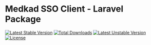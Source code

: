 # Medkad SSO Client - Laravel Package
[![Latest Stable Version](https://poser.pugx.org/medkad/sso/v)](//packagist.org/packages/medkad/sso) [![Total Downloads](https://poser.pugx.org/medkad/sso/downloads)](//packagist.org/packages/medkad/sso) [![Latest Unstable Version](https://poser.pugx.org/medkad/sso/v/unstable)](//packagist.org/packages/medkad/sso) [![License](https://poser.pugx.org/medkad/sso/license)](//packagist.org/packages/medkad/sso)
